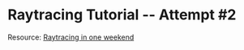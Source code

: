 # Raytracing Tutorial -- Attempt #2

Resource: [Raytracing in one weekend](https://raytracing.github.io/books/RayTracingInOneWeekend.html)

